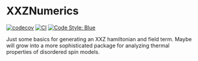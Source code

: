 # XXZNumerics

[![codecov](https://codecov.io/gh/abraemer/XXZNumerics.jl/branch/main/graph/badge.svg?token=XN6TT95A53)](https://codecov.io/gh/abraemer/XXZNumerics.jl)
[![CI](https://github.com/abraemer/XXZNumerics.jl/actions/workflows/ci.yml/badge.svg)](https://github.com/abraemer/XXZNumerics.jl/actions/workflows/ci.yml)
[![Code Style: Blue](https://img.shields.io/badge/code%20style-blue-4495d1.svg)](https://github.com/invenia/BlueStyle)

Just some basics for generating an XXZ hamiltonian and field term. Maybe will grow into a more sophisticated package for analyzing thermal properties of disordered spin models.

